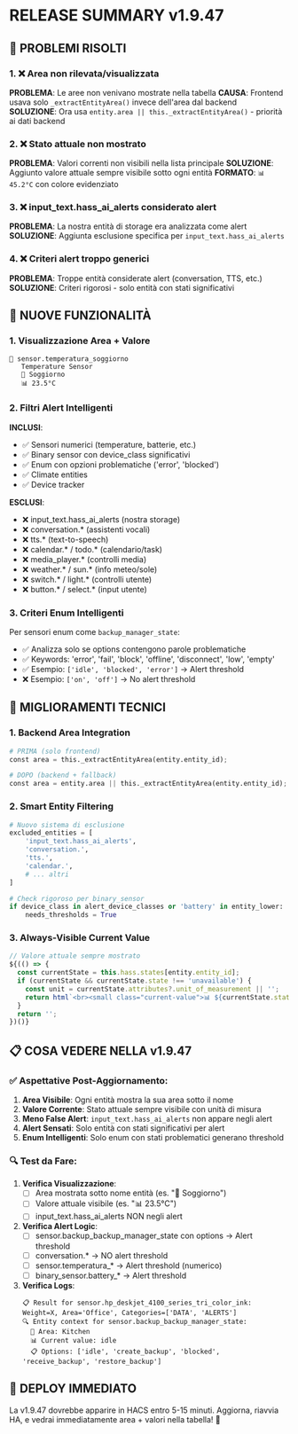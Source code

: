 # RELEASE SUMMARY v1.9.47

## 🎯 PROBLEMI RISOLTI

### 1. ❌ Area non rilevata/visualizzata
**PROBLEMA**: Le aree non venivano mostrate nella tabella
**CAUSA**: Frontend usava solo `_extractEntityArea()` invece dell'area dal backend  
**SOLUZIONE**: Ora usa `entity.area || this._extractEntityArea()` - priorità ai dati backend

### 2. ❌ Stato attuale non mostrato
**PROBLEMA**: Valori correnti non visibili nella lista principale
**SOLUZIONE**: Aggiunto valore attuale sempre visibile sotto ogni entità
**FORMATO**: `📊 45.2°C` con colore evidenziato

### 3. ❌ input_text.hass_ai_alerts considerato alert
**PROBLEMA**: La nostra entità di storage era analizzata come alert
**SOLUZIONE**: Aggiunta esclusione specifica per `input_text.hass_ai_alerts`

### 4. ❌ Criteri alert troppo generici
**PROBLEMA**: Troppe entità considerate alert (conversation, TTS, etc.)
**SOLUZIONE**: Criteri rigorosi - solo entità con stati significativi

## 🚀 NUOVE FUNZIONALITÀ

### 1. **Visualizzazione Area + Valore**
```
📱 sensor.temperatura_soggiorno
   Temperature Sensor
   📍 Soggiorno
   📊 23.5°C
```

### 2. **Filtri Alert Intelligenti**
**INCLUSI**:
- ✅ Sensori numerici (temperature, batterie, etc.)
- ✅ Binary sensor con device_class significativi
- ✅ Enum con opzioni problematiche ('error', 'blocked')
- ✅ Climate entities
- ✅ Device tracker

**ESCLUSI**:
- ❌ input_text.hass_ai_alerts (nostra storage)
- ❌ conversation.* (assistenti vocali)
- ❌ tts.* (text-to-speech)
- ❌ calendar.* / todo.* (calendario/task)
- ❌ media_player.* (controlli media)
- ❌ weather.* / sun.* (info meteo/sole)
- ❌ switch.* / light.* (controlli utente)
- ❌ button.* / select.* (input utente)

### 3. **Criteri Enum Intelligenti**
Per sensori enum come `backup_manager_state`:
- ✅ Analizza solo se options contengono parole problematiche
- ✅ Keywords: 'error', 'fail', 'block', 'offline', 'disconnect', 'low', 'empty'
- ✅ Esempio: `['idle', 'blocked', 'error']` → Alert threshold
- ❌ Esempio: `['on', 'off']` → No alert threshold

## 🔧 MIGLIORAMENTI TECNICI

### 1. **Backend Area Integration**
```python
# PRIMA (solo frontend)
const area = this._extractEntityArea(entity.entity_id);

# DOPO (backend + fallback)
const area = entity.area || this._extractEntityArea(entity.entity_id);
```

### 2. **Smart Entity Filtering**
```python
# Nuovo sistema di esclusione
excluded_entities = [
    'input_text.hass_ai_alerts',
    'conversation.',
    'tts.',
    'calendar.',
    # ... altri
]

# Check rigoroso per binary_sensor
if device_class in alert_device_classes or 'battery' in entity_lower:
    needs_thresholds = True
```

### 3. **Always-Visible Current Value**
```javascript
// Valore attuale sempre mostrato
${(() => {
  const currentState = this.hass.states[entity.entity_id];
  if (currentState && currentState.state !== 'unavailable') {
    const unit = currentState.attributes?.unit_of_measurement || '';
    return html`<br><small class="current-value">📊 ${currentState.state}${unit}</small>`;
  }
  return '';
})()}
```

## 📋 COSA VEDERE NELLA v1.9.47

### ✅ **Aspettative Post-Aggiornamento**:

1. **Area Visibile**: Ogni entità mostra la sua area sotto il nome
2. **Valore Corrente**: Stato attuale sempre visibile con unità di misura
3. **Meno False Alert**: `input_text.hass_ai_alerts` non appare negli alert
4. **Alert Sensati**: Solo entità con stati significativi per alert
5. **Enum Intelligenti**: Solo enum con stati problematici generano threshold

### 🔍 **Test da Fare**:

1. **Verifica Visualizzazione**:
   - [ ] Area mostrata sotto nome entità (es. "📍 Soggiorno")
   - [ ] Valore attuale visibile (es. "📊 23.5°C")
   - [ ] input_text.hass_ai_alerts NON negli alert

2. **Verifica Alert Logic**:
   - [ ] sensor.backup_backup_manager_state con options → Alert threshold
   - [ ] conversation.* → NO alert threshold
   - [ ] sensor.temperatura_* → Alert threshold (numerico)
   - [ ] binary_sensor.battery_* → Alert threshold

3. **Verifica Logs**:
   ```
   📋 Result for sensor.hp_deskjet_4100_series_tri_color_ink: Weight=X, Area='Office', Categories=['DATA', 'ALERTS']
   🔍 Entity context for sensor.backup_backup_manager_state:
     📍 Area: Kitchen
     📊 Current value: idle
     📋 Options: ['idle', 'create_backup', 'blocked', 'receive_backup', 'restore_backup']
   ```

## 🎯 DEPLOY IMMEDIATO

La v1.9.47 dovrebbe apparire in HACS entro 5-15 minuti.
Aggiorna, riavvia HA, e vedrai immediatamente area + valori nella tabella! 🚀
